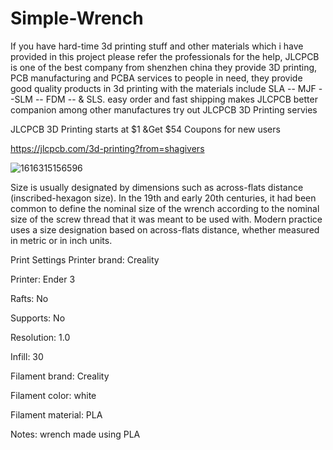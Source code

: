# Simple-Wrench

If you have hard-time 3d printing stuff and other materials which i have provided in this project please refer the professionals for the help, JLCPCB is one of the best company from shenzhen china they provide 3D printing, PCB manufacturing and PCBA services to people in need, they provide good quality products in 3d printing with the materials include
SLA -- MJF --SLM -- FDM -- & SLS. easy order and fast shipping makes JLCPCB better companion among other manufactures try out JLCPCB 3D Printing servies

JLCPCB 3D Printing starts at $1 &Get $54 Coupons for new users

https://jlcpcb.com/3d-printing?from=shagivers

![1616315156596](https://user-images.githubusercontent.com/118260277/202523673-69dec0a7-b335-47fc-a8f1-92baa2eb459e.jpg)



Size is usually designated by dimensions such as across-flats distance (inscribed-hexagon size). In the 19th and early 20th centuries, it had been common to define the nominal size of the wrench according to the nominal size of the screw thread that it was meant to be used with. Modern practice uses a size designation based on across-flats distance, whether measured in metric or in inch units.

Print Settings
Printer brand:
Creality


Printer:
Ender 3


Rafts:
No

Supports:
No

Resolution:
1.0

Infill:
30

Filament brand:
Creality


Filament color:
white


Filament material:
PLA


Notes:
wrench made using PLA
